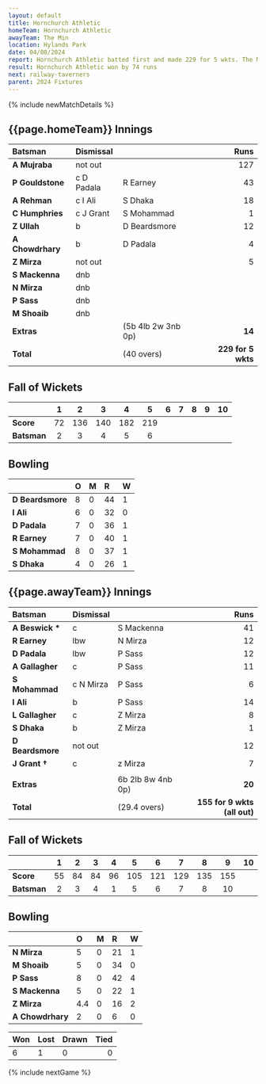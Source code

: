 ```yaml
---
layout: default
title: Hornchurch Athletic
homeTeam: Hornchurch Athletic
awayTeam: The Min
location: Hylands Park 
date: 04/08/2024
report: Hornchurch Athletic batted first and made 229 for 5 wkts. The Min replied with 155 for 9 wkts (all out).
result: Hornchurch Athletic won by 74 runs
next: railway-taverners
parent: 2024 Fixtures
---
```


{% include newMatchDetails %}

## {{page.homeTeam}} Innings

| Batsman | Dismissal | | Runs |
|:---|:---|---|---:|
| **A Mujraba** | not out | | 127 |
| **P Gouldstone** | c D Padala | R Earney | 43 |
| **A Rehman** | c I Ali | S Dhaka  | 18 |
| **C Humphries** | c J Grant | S Mohammad | 1 |
| **Z Ullah** | b | D Beardsmore | 12 |
| **A Chowdrhary** | b | D Padala | 4 |
| **Z Mirza** | not out |  | 5 |
| **S Mackenna** | dnb |  |  |
| **N Mirza** | dnb |  |  |
| **P Sass** | dnb |  |  |
| **M Shoaib** | dnb |  |  |
| **Extras** | | (5b 4lb 2w 3nb 0p) | **14** |
| **Total** | | (40 overs) | **229 for 5 wkts** |

## Fall of Wickets

| | 1 | 2 | 3 | 4 | 5 | 6 | 7 | 8 | 9 | 10 |
|---|:---:|:---:|:---:|:---:|:---:|:---:|:---:|:---:|:---:|:---:|
| **Score** | 72 | 136 | 140 | 182 | 219 |  |  |  |  |  |
| **Batsman** | 2  | 3  | 4 | 5 | 6 |  |  |  |  |

## Bowling

| | O | M | R | W |
|---|:---|:---|:---|:---|
| **D Beardsmore** | 8 | 0 | 44 | 1 |
| **I Ali** | 6 | 0 | 32 | 0 |
| **D Padala** | 7 | 0 | 36 | 1 |
| **R Earney** | 7 | 0 | 40 | 1 |
| **S Mohammad** | 8 | 0 | 37 | 1 |
| **S Dhaka** | 4 | 0 | 26 | 1 |

## {{page.awayTeam}} Innings

| Batsman | Dismissal | | Runs |
|:---|:---|---|---:|
| **A Beswick &#42;** | c | S Mackenna | 41 |
| **R Earney** | lbw | N Mirza | 12 |
| **D Padala** | lbw | P Sass | 12 |
| **A Gallagher** | c | P Sass | 11 |
| **S Mohammad** | c N Mirza | P Sass | 6 |
| **I Ali** | b | P Sass | 14 |
| **L Gallagher** | c | Z Mirza | 8 |
| **S Dhaka** | b | Z Mirza | 1 |
| **D Beardsmore** | not out |  |12 |
| **J Grant &#8224;** | c | z Mirza | 7 |
|  |  |  |  |
| **Extras** | | 6b 2lb 8w 4nb 0p) | **20** |
| **Total** | | (29.4 overs) | **155 for 9 wkts (all out)** |

## Fall of Wickets

| | 1 | 2 | 3 | 4 | 5 | 6 | 7 | 8 | 9 | 10 |
|---|:---:|:---:|:---:|:---:|:---:|:---:|:---:|:---:|:---:|:---:|
| **Score** | 55 | 84 | 84 | 96 | 105 | 121 | 129 | 135 | 155 |  |
| **Batsman** | 2 | 3 | 4 | 1 | 5 | 6 | 7 | 8 | 10 |  | 

## Bowling

| | O | M | R | W |
|---|:---|:---|:---|:---|
| **N Mirza** | 5 | 0 | 21 | 1 |
| **M Shoaib** | 5 | 0 | 34 | 0 |
| **P Sass** | 8 | 0 | 42 | 4 |
| **S Mackenna** | 5 | 0 | 22 | 1 |
| **Z Mirza** | 4.4 | 0 | 16 | 2 |
| **A Chowdrhary** | 2 | 0 | 6 | 0 |

| Won | Lost | Drawn | Tied |
|:---|:---|:---|---:|
| 6 | 1 | 0 | 0 |

{% include nextGame %}